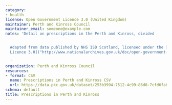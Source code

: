 ```yaml
---
category:
- health
license: Open Government Licence 3.0 (United Kingdom)
maintainer: Perth and Kinross Council
maintainer_email: someone@example.com
notes: 'Detail on prescriptions in the Perth and Kinross, divided


  Adapted from data published by NHS ISD Scotland, licensed under the [Open Government
  Licence 3.0]("http://www.nationalarchives.gov.uk/doc/open-government-licence/").

  '
organization: Perth and Kinross Council
resources:
- format: CSV
  name: Prescriptions in Perth and Kinross CSV
  url: https://data.pkc.gov.uk/dataset/253b3994-7512-4c99-86d8-7cfd6fa86fed/resource/c47253d0-5e93-4fef-9e82-61085738ef26/download/201706_prescribing_data_tayside_practicenames.csv
schema: default
title: Prescriptions in Perth and Kinross
---
```

